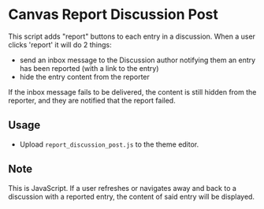 # Canvas Report Discussion Post
This script adds "report" buttons to each entry in a discussion.  When a user clicks 'report' it will do 2 things:
* send an inbox message to the Discussion author notifying them an entry has been reported (with a link to the entry)
* hide the entry content from the reporter

If the inbox message fails to be delivered, the content is still hidden from the reporter, and they are notified that
the report failed.

## Usage
* Upload `report_discussion_post.js` to the theme editor.

## Note
This is JavaScript.  If a user refreshes or navigates away and back to a discussion with a reported entry,
the content of said entry will be displayed.
